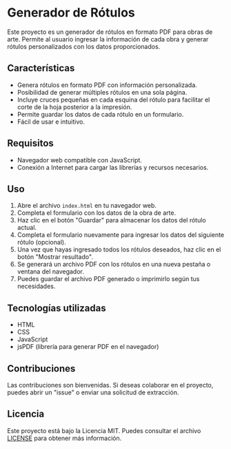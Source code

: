 # Generador de Rótulos

Este proyecto es un generador de rótulos en formato PDF para obras de arte. 
Permite al usuario ingresar la información de cada obra y generar rótulos personalizados con los datos proporcionados.

## Características

- Genera rótulos en formato PDF con información personalizada.
- Posibilidad de generar múltiples rótulos en una sola página.
- Incluye cruces pequeñas en cada esquina del rótulo para facilitar el corte de la hoja posterior a la impresión. 
- Permite guardar los datos de cada rótulo en un formulario.
- Fácil de usar e intuitivo.

## Requisitos

- Navegador web compatible con JavaScript.
- Conexión a Internet para cargar las librerías y recursos necesarios.

## Uso

1. Abre el archivo `index.html` en tu navegador web.
2. Completa el formulario con los datos de la obra de arte.
3. Haz clic en el botón "Guardar" para almacenar los datos del rótulo actual.
4. Completa el formulario nuevamente para ingresar los datos del siguiente rótulo (opcional).
5. Una vez que hayas ingresado todos los rótulos deseados, haz clic en el botón "Mostrar resultado".
6. Se generará un archivo PDF con los rótulos en una nueva pestaña o ventana del navegador.
7. Puedes guardar el archivo PDF generado o imprimirlo según tus necesidades.

## Tecnologías utilizadas

- HTML
- CSS
- JavaScript
- jsPDF (librería para generar PDF en el navegador)

## Contribuciones

Las contribuciones son bienvenidas. Si deseas colaborar en el proyecto, puedes abrir un "issue" o enviar una solicitud de extracción.

## Licencia

Este proyecto está bajo la Licencia MIT. Puedes consultar el archivo [LICENSE](LICENSE) para obtener más información.

